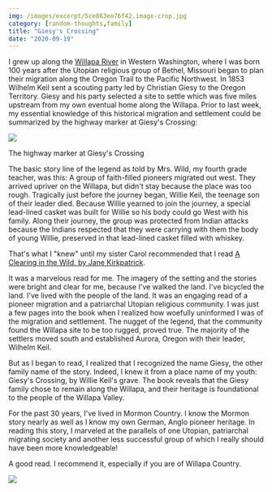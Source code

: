```yaml
---
img: /images/excerpt/5ce863ee76f42.image-crop.jpg
category: [random-thoughts,family]
title: "Giesy's Crossing"
date: "2020-09-19"
---
```


I grew up along the [Willapa River](https://en.wikipedia.org/wiki/Willapa_River) in Western Washington, where I was born 100 years after the Utopian religious group of Bethel, Missouri began to plan their migration along the Oregon Trail to the Pacific Northwest. In 1853 Wilhelm Keil sent a scouting party led by Christian Giesy to the Oregon Territory. Giesy and his party selected a site to settle which was five miles upstream from my own eventual home along the Willapa. Prior to last week, my essential knowledge of this historical migration and settlement could be summarized by the highway marker at Giesy's Crossing:

![](/images/5ce863ee76f42.image-crop.jpg)

The highway marker at Giesy's Crossing

The basic story line of the legend as told by Mrs. Wild, my fourth grade teacher, was this: A group of faith-filled pioneers migrated out west. They arrived upriver on the Willapa, but didn't stay because the place was too rough. Tragically just before the journey began, Willie Keil, the teenage son of their leader died. Because Willie yearned to join the journey, a special lead-lined casket was built for Willie so his body could go West with his family. Along their journey, the group was protected from Indian attacks because the Indians respected that they were carrying with them the body of young Willie, preserved in that lead-lined casket filled with whiskey.

That's what I "knew" until my sister Carol recommended that I read [A Clearing in the Wild, by Jane Kirkpatrick](https://www.goodreads.com/book/show/278053.A_Clearing_in_the_Wild).

It was a marvelous read for me. The imagery of the setting and the stories were bright and clear for me, because I've walked the land. I've bicycled the land. I've lived with the people of the land. It was an engaging read of a pioneer migration and a patriarchal Utopian religious community. I was just a few pages into the book when I realized how woefully uninformed I was of the migration and settlement. The nugget of the legend, that the community found the Willapa site to be too rugged, proved true. The majority of the settlers moved south and established Aurora, Oregon with their leader, Wilhelm Keil.

But as I began to read, I realized that I recognized the name Giesy, the other family name of the story. Indeed, I knew it from a place name of my youth: Giesy's Crossing, by Willie Keil's grave. The book reveals that the Giesy family chose to remain along the Willapa, and their heritage is foundational to the people of the Willapa Valley.

For the past 30 years, I've lived in Mormon Country. I know the Mormon story nearly as well as I know my own German, Anglo pioneer heritage. In reading this story, I marveled at the parallels of one Utopian, patriarchal migrating society and another less successful group of which I really should have been more knowledgeable!

A good read. I recommend it, especially if you are of Willapa Country.

![](/images/Screenshot-from-2020-09-19-16-32-57-1024x604.png)
